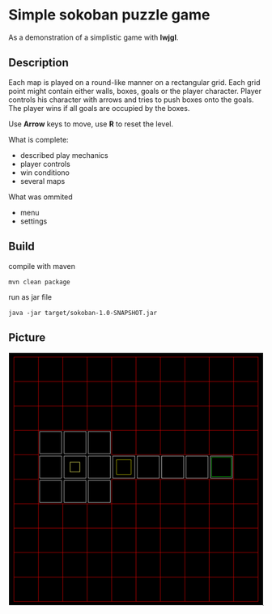 # Simple sokoban puzzle game

As a demonstration of a simplistic game with **lwjgl**.

## Description 
Each map is played on a round-like manner on a rectangular grid.
Each grid point might contain either walls, boxes, goals or the player character.
Player controls his character with arrows and tries to push boxes onto the goals.
The player wins if all goals are occupied by the boxes.

Use **Arrow** keys to move, use **R** to reset the level.

What is complete:
* described play mechanics
* player controls
* win conditiono 
* several maps

What was ommited
* menu
* settings

## Build

compile with maven

    mvn clean package
    
run as jar file

    java -jar target/sokoban-1.0-SNAPSHOT.jar

## Picture

<img alt="Nový sloupec hodnocení" src="./pics/example.png"/>

